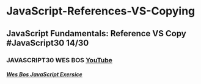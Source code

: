 # JavaScript-References-VS-Copying
## JavaScript Fundamentals: Reference VS Copy #JavaScript30 14/30
### JAVASCRIPT30 WES BOS [YouTube]()


##### [Wes Bos JavaScript Exersice](https://javascript30.com/)
